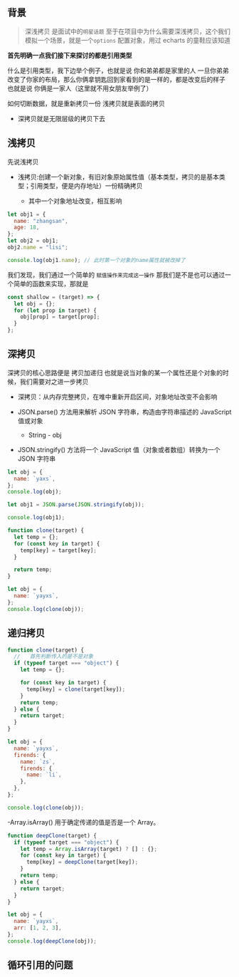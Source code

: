 ## 背景

> 深浅拷贝 是面试中的`明星话题` 至于在项目中为什么需要深浅拷贝，这个我们模拟一个场景，就是一个`options` 配置对象，用过 echarts 的童鞋应该知道

**首先明确一点我们接下来探讨的都是引用类型**

什么是引用类型，我下边举个例子，也就是说 你和弟弟都是家里的人 一旦你弟弟 改变了你家的布局，那么你俩拿钥匙回到家看到的是一样的，都是改变后的样子 也就是说 你俩是一家人（这里就不用女朋友举例了）

如何切断数据，就是重新拷贝一份 浅拷贝就是表面的拷贝

- 深拷贝就是无限层级的拷贝下去

## 浅拷贝

先说浅拷贝

- 浅拷贝:创建一个新对象，有旧对象原始属性值（基本类型，拷贝的是基本类型；引用类型，便是内存地址）一份精确拷贝

  - 其中一个对象地址改变，相互影响

```js
let obj1 = {
  name: "zhangsan",
  age: 18,
};
let obj2 = obj1;
obj2.name = "lisi";

console.log(obj1.name); // 此时第一个对象的name属性就被改掉了
```

我们发现，我们通过一个简单的 `赋值操作来完成这一操作` 那我们是不是也可以通过一个简单的函数来实现，那就是

```js
const shallow = (target) => {
  let obj = {};
  for (let prop in target) {
    obj[prop] = target[prop];
  }
};
```

## 深拷贝

深拷贝的核心思路便是 拷贝加递归 也就是说当对象的某一个属性还是个对象的时候，我们需要对之进一步拷贝

- 深拷贝：从内存完整拷贝，在堆中重新开启区间，对象地址改变不会影响

- JSON.parse() 方法用来解析 JSON 字符串，构造由字符串描述的 JavaScript 值或对象

  - String - obj

- JSON.stringify() 方法将一个 JavaScript 值（对象或者数组）转换为一个 JSON 字符串

```js
let obj = {
  name: `yaxs`,
};
console.log(obj);

let obj1 = JSON.parse(JSON.stringify(obj));

console.log(obj1);
```

```js
function clone(target) {
  let temp = {};
  for (const key in target) {
    temp[key] = target[key];
  }

  return temp;
}

let obj = {
  name: `yayxs`,
};
console.log(clone(obj));
```

## 递归拷贝

```js
function clone(target) {
  //   首先判断传入的是不是对象
  if (typeof target === "object") {
    let temp = {};

    for (const key in target) {
      temp[key] = clone(target[key]);
    }
    return temp;
  } else {
    return target;
  }
}

let obj = {
  name: `yayxs`,
  firends: {
    name: `zs`,
    firends: {
      name: `li`,
    },
  },
};

console.log(clone(obj));
```

-Array.isArray() 用于确定传递的值是否是一个 Array。

```js
function deepClone(target) {
  if (typeof target === "object") {
    let temp = Array.isArray(target) ? [] : {};
    for (const key in target) {
      temp[key] = deepClone(target[key]);
    }
    return temp;
  } else {
    return target;
  }
}

let obj = {
  name: `yayxs`,
  arr: [1, 2, 3],
};
console.log(deepClone(obj));
```

## 循环引用的问题
